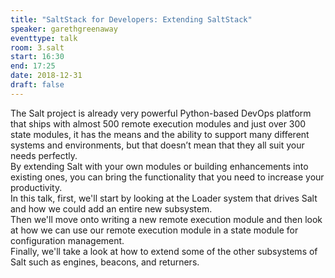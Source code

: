 ```yaml
---
title: "SaltStack for Developers: Extending SaltStack"
speaker: garethgreenaway
eventtype: talk
room: 3.salt
start: 16:30
end: 17:25
date: 2018-12-31
draft: false
---
```


The Salt project is already very powerful Python-based DevOps platform that ships with almost 500 remote execution modules and
just over 300 state modules, it has the means and the ability to support many different systems and environments,
but that doesn’t mean that they all suit your needs perfectly.  
By extending Salt with your own modules or building enhancements into existing ones,
you can bring the functionality that you need to increase your productivity.  
In this talk, first, we'll start by looking at the Loader system that drives Salt and how we could add an entire new subsystem.  
Then we'll move onto writing a new remote execution module and then look at how we can use our remote execution module
in a state module for configuration management.  
Finally, we'll take a look at how to extend some of the other subsystems of Salt such as engines, beacons, and returners.  

